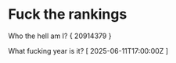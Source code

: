 # Fuck the rankings

Who the hell am I?
{ 20914379 }

What fucking year is it?
[ 2025-06-11T17:00:00Z ]
